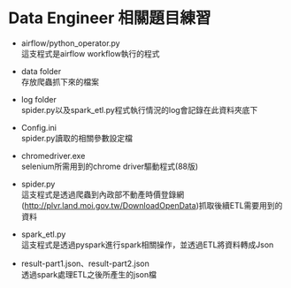 # Data Engineer 相關題目練習

* airflow/python_operator.py<br>
這支程式是airflow workflow執行的程式

* data folder<br>
存放爬蟲抓下來的檔案

* log folder<br>
spider.py以及spark_etl.py程式執行情況的log會記錄在此資料夾底下

* Config.ini<br>
spider.py讀取的相關參數設定檔

* chromedriver.exe<br>
selenium所需用到的chrome driver驅動程式(88版)

* spider.py<br>
這支程式是透過爬蟲到內政部不動產時價登錄網(http://plvr.land.moi.gov.tw/DownloadOpenData)抓取後續ETL需要用到的資料

* spark_etl.py<br>
這支程式是透過pyspark進行spark相關操作，並透過ETL將資料轉成Json

* result-part1.json、result-part2.json<br>
透過spark處理ETL之後所產生的json檔
